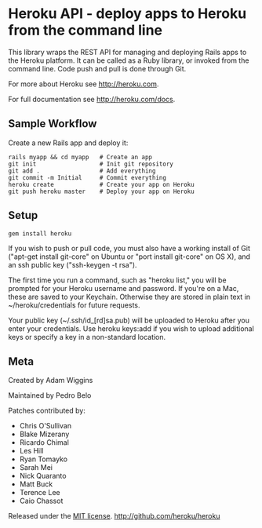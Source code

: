 Heroku API - deploy apps to Heroku from the command line
========================================================

This library wraps the REST API for managing and deploying Rails apps to the
Heroku platform.  It can be called as a Ruby library, or invoked from the
command line.  Code push and pull is done through Git.

For more about Heroku see <http://heroku.com>.

For full documentation see <http://heroku.com/docs>.


Sample Workflow
---------------

Create a new Rails app and deploy it:

    rails myapp && cd myapp   # Create an app
    git init                  # Init git repository
    git add .                 # Add everything
    git commit -m Initial     # Commit everything
    heroku create             # Create your app on Heroku
    git push heroku master    # Deploy your app on Heroku


Setup
-----

    gem install heroku

If you wish to push or pull code, you must also have a working install of Git
("apt-get install git-core" on Ubuntu or "port install git-core" on OS X), and
an ssh public key ("ssh-keygen -t rsa").

The first time you run a command, such as "heroku list," you will be prompted
for your Heroku username and password. If you're on a Mac, these are saved to
your Keychain. Otherwise they are stored in plain text in ~/heroku/credentials
for future requests.

Your public key (~/.ssh/id_[rd]sa.pub) will be uploaded to Heroku after you
enter your credentials. Use heroku keys:add if you wish to upload additional
keys or specify a key in a non-standard location.

Meta
----

Created by Adam Wiggins

Maintained by Pedro Belo

Patches contributed by:

* Chris O'Sullivan
* Blake Mizerany
* Ricardo Chimal
* Les Hill
* Ryan Tomayko
* Sarah Mei
* Nick Quaranto
* Matt Buck
* Terence Lee
* Caio Chassot


Released under the [MIT license](http://www.opensource.org/licenses/mit-license.php).
<http://github.com/heroku/heroku>
